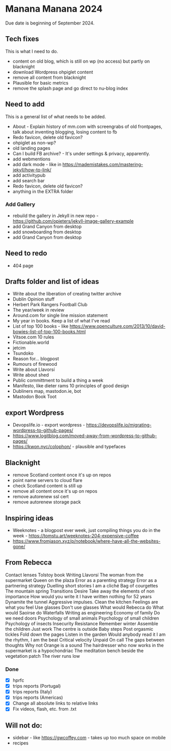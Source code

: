 # Manana Manana 2024

Due date is beginning of September 2024.

## Tech fixes

This is what I need to do.

- content on old blog, which is still on wp (no access) but partly on blacknight
- download Wordpress ohpiglet content
- remove all content from blacknight
- Plausible for basic metrics
- remove the splash page and go direct to nu-blog index

## Need to add

This is a general list of what needs to be added.

- About - Explain history of mm.com with screengrabs of old frontpages, talk about inventing blogging, losing content to fb
- Redo favicon, delete old favicon?
- ohpiglet as non-wp?
- old landing pages
- Can I build FB archive? - It's under settings & privacy, apparently.
- add webmentions
- add dark mode - like in https://mademistakes.com/mastering-jekyll/how-to-link/
- add activitypub
- add search bar
- Redo favicon, delete old favicon?
- anything in the EXTRA folder

### Add Gallery

- rebuild the gallery in Jekyll in new repo - https://github.com/opieters/jekyll-image-gallery-example
- add Grand Canyon from desktop
- add snowboarding from desktop
- add Grand Canyon from desktop

## Need to redo

- 404 page
 
## Drafts folder and list of ideas

- Write about the liberation of creating twitter archive
- Dublin Opinion stuff
- Herbert Park Rangers Football Club
- The year/week in review
- Around.com for single line mission statement
- My year in books. Keep a list of what I've read
- List of top 100 books - like https://www.openculture.com/2013/10/david-bowies-list-of-top-100-books.html
- Vitsoe.com 10 rules
- Fictionable.world
- jetcim
- Tsundoko
- Reason for... blogpost
- Rumours of firewood
- Write about Llavorsí
- Write about shed
- Public committment to build a thing a week
- Manifesto, like dieter rams 10 principles of good design
- Dubliners map, mastodon.ie, bot
- Mastodon Book Toot

## export Wordpress

- Devopslife.io - export wordpress - https://devopslife.io/migrating-wordpress-to-github-pages/
- https://www.logitblog.com/moved-away-from-wordpress-to-github-pages/ 
- https://kwon.nyc/colophon/ - plausible and typefaces

## Blacknight

- remove Scotland content once it's up on repos
- point name servers to cloud flare
- check Scotland content is still up
- remove all content once it's up on repos
- remove autorenew ssl cert
- remove autorenew storage pack
  
## Inspiring ideas

- Weeknotes - a blogpost ever week, just compiling things you do in the week - https://tomstu.art/weeknotes-204-expensive-coffee
- https://www.fromjason.xyz/p/notebook/where-have-all-the-websites-gone/

## From Rebecca

Contact lenses
Tolstoy book
Writing
Llavorsí
The woman from the supermarket
Queen on the plaza
Error as a parenting strategy
Error as a partnering strategy
Duelling short stories
I am a cliché
Bag of courgettes
The mountain spring
Transitions
Desire
Take away the elements of non importance
How would you write it
I have written nothing for 52 years
Dynamite the tunnel
Aggressive impulses.
Clean the kitchen
Feelings are what you feel
Use glasses
Don't use glasses
What would Rebecca do
What would Saoirse do
Waterfalls
Writing as engineering
Economy of family
Do we need doors
Psychology of small animals
Psychology of small children
Psychology of insects
Insecurity
Resistance
Remember winter
Assemble the children
Just work
The centre is outside
Baby steps
Post orgasmic tickles
Fold down the pages
Listen in the garden
Would anybody read it
I am the rhythm, I am the beat
Critical velocity
Unpaid On call
The gaps between thoughts
Why not
Orange is a sound
The hairdresser who now works in the supermarket is a hypochondriac
The meditation bench beside the vegetation patch
The river runs low

### Done

- [X] hprfc
- [X] trips reports (Portugal)
- [X] trips reports (Italy)
- [X] trips reports (Americas)
- [X] Change all absolute links to relative links
- [X] Fix videos, flash, etc. from .txt

## Will not do:

- sidebar - like https://gwcoffey.com - takes up too much space on mobile
- recipes
